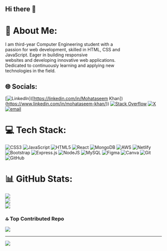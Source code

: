 ## Hi there 👋
# 💫 About Me:
I am third-year Computer Engineering student with a<br> passion for web development, skilled in HTML, CSS and<br> JavaScript. Eager in building responsive<br> websites and developing innovative web applications.<br> Dedicated to continuously learning and applying new<br> technologies in the field.


## 🌐 Socials:
 [![LinkedIn](https://img.shields.io/badge/LinkedIn-%230077B5.svg?logo=linkedin&logoColor=white)]([https://linkedin.com/in/Mohataseem Khan])(https://www.linkedin.com/in/mohataseem-khan/)) [![Stack Overflow](https://img.shields.io/badge/-Stackoverflow-FE7A16?logo=stack-overflow&logoColor=white)](https://stackoverflow.com/users/Mohataseem) [![X](https://img.shields.io/badge/X-black.svg?logo=X&logoColor=white)](https://x.com/Mohataseem) [![email](https://img.shields.io/badge/Email-D14836?logo=gmail&logoColor=white)](mailto:mohataseem89@gmail.com) 

# 💻 Tech Stack:
![CSS3](https://img.shields.io/badge/css3-%231572B6.svg?style=for-the-badge&logo=css3&logoColor=white) ![JavaScript](https://img.shields.io/badge/javascript-%23323330.svg?style=for-the-badge&logo=javascript&logoColor=%23F7DF1E) ![HTML5](https://img.shields.io/badge/html5-%23E34F26.svg?style=for-the-badge&logo=html5&logoColor=white) ![React](https://img.shields.io/badge/react-%2320232a.svg?style=for-the-badge&logo=react&logoColor=%2361DAFB) ![MongoDB](https://img.shields.io/badge/MongoDB-%234ea94b.svg?style=for-the-badge&logo=mongodb&logoColor=white) ![AWS](https://img.shields.io/badge/AWS-%23FF9900.svg?style=for-the-badge&logo=amazon-aws&logoColor=white) ![Netlify](https://img.shields.io/badge/netlify-%23000000.svg?style=for-the-badge&logo=netlify&logoColor=#00C7B7) ![Bootstrap](https://img.shields.io/badge/bootstrap-%238511FA.svg?style=for-the-badge&logo=bootstrap&logoColor=white) ![Express.js](https://img.shields.io/badge/express.js-%23404d59.svg?style=for-the-badge&logo=express&logoColor=%2361DAFB) ![NodeJS](https://img.shields.io/badge/node.js-6DA55F?style=for-the-badge&logo=node.js&logoColor=white) ![MySQL](https://img.shields.io/badge/mysql-4479A1.svg?style=for-the-badge&logo=mysql&logoColor=white) ![Figma](https://img.shields.io/badge/figma-%23F24E1E.svg?style=for-the-badge&logo=figma&logoColor=white) ![Canva](https://img.shields.io/badge/Canva-%2300C4CC.svg?style=for-the-badge&logo=Canva&logoColor=white) ![Git](https://img.shields.io/badge/git-%23F05033.svg?style=for-the-badge&logo=git&logoColor=white) ![GitHub](https://img.shields.io/badge/github-%23121011.svg?style=for-the-badge&logo=github&logoColor=white)
# 📊 GitHub Stats:
![](https://github-readme-stats.vercel.app/api?username=Mohataseem89&theme=dark&hide_border=false&include_all_commits=false&count_private=false)<br/>
![](https://github-readme-streak-stats.herokuapp.com/?user=Mohataseem89&theme=dark&hide_border=false)<br/>
![](https://github-readme-stats.vercel.app/api/top-langs/?username=Mohataseem89&theme=dark&hide_border=false&include_all_commits=false&count_private=false&layout=compact)

### 🔝 Top Contributed Repo
![](https://github-contributor-stats.vercel.app/api?username=Mohataseem89&limit=5&theme=dark&combine_all_yearly_contributions=true)

---
[![](https://visitcount.itsvg.in/api?id=Mohataseem89&icon=0&color=0)](https://visitcount.itsvg.in)

<!-- Proudly created with GPRM ( https://gprm.itsvg.in ) -->
